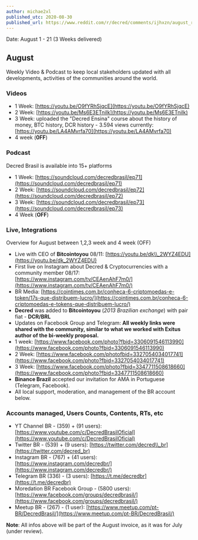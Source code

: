 ```yaml
---
author: michae2xl
published_utc: 2020-08-30
published_url: https://www.reddit.com/r/decred/comments/ijhxzn/august_report_for_brazil_proposal/
---
```


Date: August 1 - 21 (3 Weeks delivered)

## August

Weekly Video & Podcast to keep local stakeholders updated with all developments, activities of the communities around the world.

### Videos

* 1 Week: [https://youtu.be/O9fYRhSjqcE](https://youtu.be/O9fYRhSjqcE)
* 2 Week: [https://youtu.be/Ms6E3ETnilk](https://youtu.be/Ms6E3ETnilk)
* 3 Week: uploaded the \"Decred Ensina\" course about the history of money, BTC history, DCR history - 3.594 views currently: [https://youtu.be/LA4AMvrfa70](https://youtu.be/LA4AMvrfa70)
* 4 week (**0FF**)

### Podcast

Decred Brasil is available into 15+ platforms

* 1 Week: [https://soundcloud.com/decredbrasil/ep71](https://soundcloud.com/decredbrasil/ep71)
* 2 Week: [https://soundcloud.com/decredbrasil/ep72](https://soundcloud.com/decredbrasil/ep72)
* 3 Week: [https://soundcloud.com/decredbrasil/ep73](https://soundcloud.com/decredbrasil/ep73)
* 4 Week (**OFF**)

### Live, Integrations

Overview for August between 1,2,3 week and 4 week (OFF)

* Live with CEO of **Bitcointoyou** 08/11: [https://youtu.be/dk\\_2WYZ4EDU](https://youtu.be/dk_2WYZ4EDU)
* First live on Instagram about Decred &amp; Cryptocurrencies with a community member 08/17: [https://www.instagram.com/tv/CEAenAhF7m0/](https://www.instagram.com/tv/CEAenAhF7m0/)
* BR Media: [https://cointimes.com.br/conheca-6-criptomoedas-e-token/17s-que-distribuem-lucro/](https://cointimes.com.br/conheca-6-criptomoedas-e-tokens-que-distribuem-lucro/)
* **Decred** was added to **Bitcointoyou** (*2013 Brazilian exchange*) with pair fiat - **DCR/BRL**
* Updates on Facebook Group and Telegram: **All weekly links were shared with the community, similar to what we worked with Exitus author of the bi-weekly proposal.**
* 1 week: [https://www.facebook.com/photo?fbid=3306091546113990](https://www.facebook.com/photo?fbid=3306091546113990)
* 2 Week: [https://www.facebook.com/photofbid=3327054034017741](https://www.facebook.com/photo?fbid=3327054034017741)
* 3 Week: [https://www.facebook.com/photo?fbid=3347711508618660](https://www.facebook.com/photo?fbid=3347711508618660)
* **Binance Brazil** accepted our invitation for AMA in Portuguese (Telegram, Facebook).
* All local support, moderation, and management of the BR account below.

### Accounts managed, Users Counts, Contents, RTs, etc

* YT Channel BR - (359) + (91 users): [https://www.youtube.com/c/DecredBrasilOficial](https://www.youtube.com/c/DecredBrasilOficial)
* Twitter BR - (539) + (9 users): [https://twitter.com/decred\\_br](https://twitter.com/decred_br)
* Instagram BR - (767) + (41 users): [https://www.instagram.com/decredbr/](https://www.instagram.com/decredbr/)
* Telegram BR (336) - (3 users): [https://t.me/decredbr](https://t.me/decredbr)
* Moredation BR Facebook Group - (5800 users): [https://www.facebook.com/groups/decredbrasil/](https://www.facebook.com/groups/decredbrasil/)
* Meetup BR - (267) - (1 user): [https://www.meetup.com/pt-BR/DecredBrasil/](https://www.meetup.com/pt-BR/DecredBrasil/)

**Note**: All infos above will be part of the August invoice, as it was for July  (under review).
